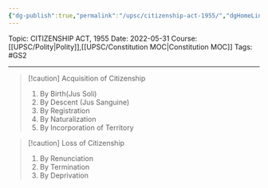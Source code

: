 ```yaml
---
{"dg-publish":true,"permalink":"/upsc/citizenship-act-1955/","dgHomeLink":true,"dgPassFrontmatter":false}
---
```


Topic: CITIZENSHIP ACT, 1955
Date: 2022-05-31
Course: [[UPSC/Polity|Polity]],[[UPSC/Constitution MOC|Constitution MOC]]
Tags: #GS2 

---

> [!caution] Acquisition of Citizenship
> 1. By Birth(Jus Soli)
> 2. By Descent (Jus Sanguine)
> 3. By Registration 
> 4. By Naturalization
> 5. By Incorporation of Territory

> [!caution] Loss of Citizenship
> 1. By Renunciation
> 2. By Termination
> 3. By Deprivation




